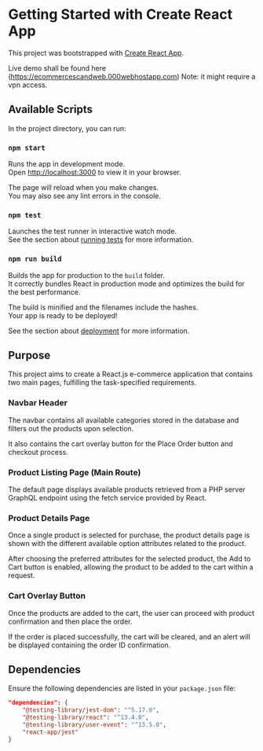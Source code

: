 # Getting Started with Create React App

This project was bootstrapped with [Create React App](https://github.com/facebook/create-react-app).

Live demo shall be found here (https://ecommercescandweb.000webhostapp.com) Note: it might require a vpn access.

## Available Scripts

In the project directory, you can run:

### `npm start`

Runs the app in development mode.\
Open [http://localhost:3000](http://localhost:3000) to view it in your browser.

The page will reload when you make changes.\
You may also see any lint errors in the console.

### `npm test`

Launches the test runner in interactive watch mode.\
See the section about [running tests](https://facebook.github.io/create-react-app/docs/running-tests) for more information.

### `npm run build`

Builds the app for production to the `build` folder.\
It correctly bundles React in production mode and optimizes the build for the best performance.

The build is minified and the filenames include the hashes.\
Your app is ready to be deployed!

See the section about [deployment](https://facebook.github.io/create-react-app/docs/deployment) for more information.

## Purpose

This project aims to create a React.js e-commerce application that contains two main pages, fulfilling the task-specified requirements.

### Navbar Header

The navbar contains all available categories stored in the database and filters out the products upon selection.

It also contains the cart overlay button for the Place Order button and checkout process.

### Product Listing Page (Main Route)

The default page displays available products retrieved from a PHP server GraphQL endpoint using the fetch service provided by React.

### Product Details Page

Once a single product is selected for purchase, the product details page is shown with the different available option attributes related to the product.

After choosing the preferred attributes for the selected product, the Add to Cart button is enabled, allowing the product to be added to the cart within a request.

### Cart Overlay Button

Once the products are added to the cart, the user can proceed with product confirmation and then place the order.

If the order is placed successfully, the cart will be cleared, and an alert will be displayed containing the order ID confirmation.

## Dependencies

Ensure the following dependencies are listed in your `package.json` file:

```json
"dependencies": {
    "@testing-library/jest-dom": "^5.17.0",
    "@testing-library/react": "^13.4.0",
    "@testing-library/user-event": "^13.5.0",
    "react-app/jest"
}
